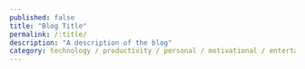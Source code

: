```yaml
---
published: false
title: "Blog Title"
permalink: /:title/
description: "A description of the blog"
category: technology / productivity / personal / motivational / entertaining
---
```


<!-- In this blog
1. what are web workers
 -->

